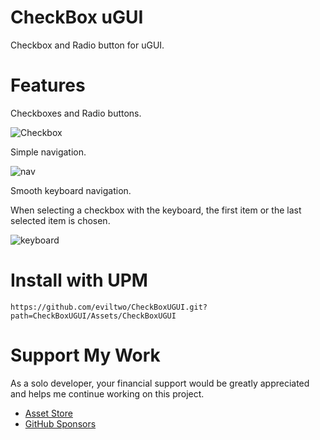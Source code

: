 # CheckBox uGUI
Checkbox and Radio button for uGUI.

# Features
Checkboxes and Radio buttons.

![Checkbox](https://github.com/user-attachments/assets/340ffb6c-c2c5-4d43-b047-5822798ab281)

Simple navigation.

![nav](https://github.com/user-attachments/assets/a6a542af-aff8-4907-9d1c-6d3e2c169b7b)

Smooth keyboard navigation.

When selecting a checkbox with the keyboard, the first item or the last selected item is chosen.  

![keyboard](https://github.com/user-attachments/assets/106c0856-59fd-4dc3-bea3-12f35a207166)

# Install with UPM
```
https://github.com/eviltwo/CheckBoxUGUI.git?path=CheckBoxUGUI/Assets/CheckBoxUGUI
```

# Support My Work
As a solo developer, your financial support would be greatly appreciated and helps me continue working on this project.
- [Asset Store](https://assetstore.unity.com/publishers/12117)
- [GitHub Sponsors](https://github.com/sponsors/eviltwo)
